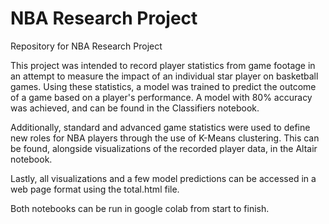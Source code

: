 # NBA Research Project
Repository for NBA Research Project

This project was intended to record player statistics from game footage in an attempt to measure the impact of an individual star player on basketball games. Using these statistics, a model was trained to predict the outcome of a game based on a player's performance. A model with 80% accuracy was achieved, and can be found in the Classifiers notebook. 

Additionally, standard and advanced game statistics were used to define new roles for NBA players through the use of K-Means clustering. This can be found, alongside visualizations of the recorded player data, in the Altair notebook. 

Lastly, all visualizations and a few model predictions can be accessed in a web page format using the total.html file. 

Both notebooks can be run in google colab from start to finish. 
